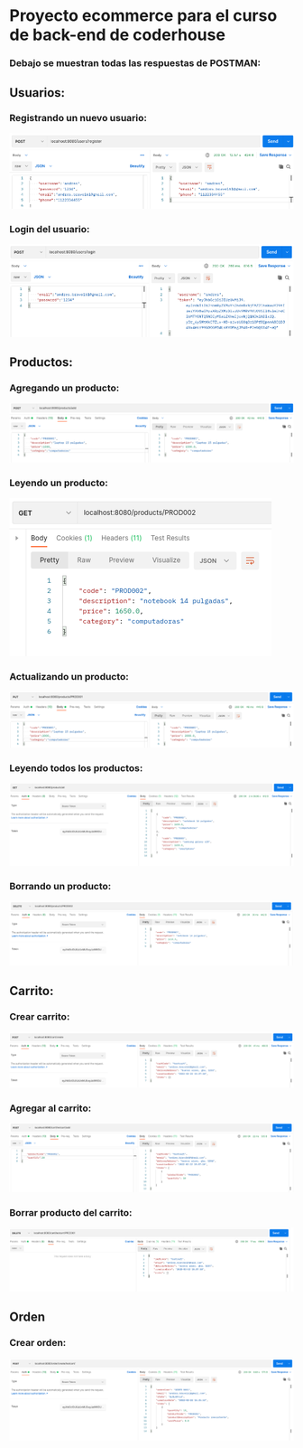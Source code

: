 # Proyecto ecommerce para el curso de back-end de coderhouse

### Debajo se muestran todas las respuestas de POSTMAN:

## Usuarios:
### Registrando un nuevo usuario:
![](img/registrar_usuario.png)
### Login del usuario:
![](img/login_usuario.png)

## Productos:
### Agregando un producto:
![](img/post_producto.png)
### Leyendo un producto:
![](img/GET_by_code.png)
### Actualizando un producto:
![](img/PUT_producto.png)
### Leyendo todos los productos:
![](img/GET_all_products.png)
### Borrando un producto:
![](img/DELETE_product.png)

## Carrito:
### Crear carrito:
![](img/POST_create_cart.png)
### Agregar al carrito:
![](img/POST_add_to_cart.png)
### Borrar producto del carrito:
![](img/DELETE_cart_prod.png)

## Orden
### Crear orden:
![](img/POST_create_order.png)
